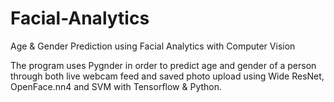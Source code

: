 # Facial-Analytics
Age &amp; Gender Prediction using Facial Analytics with Computer Vision

The program uses Pygnder in order to predict age and gender of a person through both live webcam feed and saved photo upload using Wide ResNet, OpenFace.nn4 and SVM with Tensorflow & Python.
